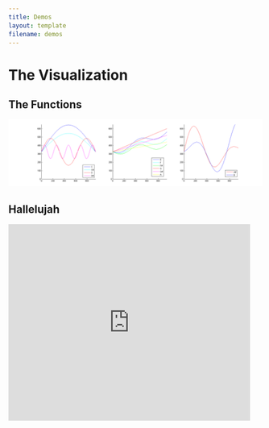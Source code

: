 ```yaml
---
title: Demos
layout: template
filename: demos
--- 
```

# The Visualization 

## The Functions
![The functions used to visualize sentiment](https://github.com/audreywl/baclaudio/blob/master/BACLaudioGraphs01.png?raw=true "How BACLaudio visualizes sentiment")
## Hallelujah
<iframe  title="BACLaudio demo" width="480" height="390" src="http://www.youtube.com/watch?v=TDvqFzrT39g?autoplay=1" frameborder="0" allowfullscreen></iframe>
